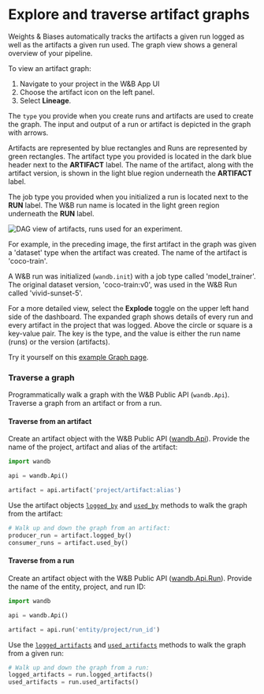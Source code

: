 # Explore and traverse artifact graphs

Weights & Biases automatically tracks the artifacts a given run logged as well as the artifacts a given run used. The graph view shows a general overview of your pipeline. 

To view an artifact graph:

1. Navigate to your project in the W&B App UI
2. Choose the artifact icon on the left panel.
3. Select **Lineage**.

The `type` you provide when you create runs and artifacts are used to create the graph. The input and output of a run or artifact is depicted in the graph with arrows.

Artifacts are represented by blue rectangles and Runs are represented by green rectangles. The artifact type you provided is located in the dark blue header next to the **ARTIFACT** label. The name of the artifact, along with the artifact version, is shown in the light blue region underneath the **ARTIFACT** label.

The job type you provided when you initialized a run is located next to the **RUN** label. The W&B run name is located in the light green region underneath the **RUN** label.

![DAG view of artifacts, runs used for an experiment.](/images/artifacts/dag_view_of_artifacts.png)

For example, in the preceding image, the first artifact in the graph was given a 'dataset' type when the artifact was created. The name of the artifact is 'coco-train'.

A W&B run was initialized (`wandb.init`) with a job type called 'model\_trainer'. The original dataset version, 'coco-train:v0', was used in the W&B Run called 'vivid-sunset-5'.

For a more detailed view, select the **Explode** toggle on the upper left hand side of the dashboard. The expanded graph shows details of every run and every artifact in the project that was logged. Above the circle or square is a key-value pair. The key is the type, and the value is either the run name (runs) or the version (artifacts).

Try it yourself on this [example Graph page](https://wandb.ai/shawn/detectron2-11/artifacts/dataset/furniture-small-val/v0/lineage).

### Traverse a graph

Programmatically walk a graph with the W&B Public API (`wandb.Api`). Traverse a graph from an artifact or from a run.

#### Traverse from an artifact

Create an artifact object with the W&B Public API ([wandb.Api](https://docs.wandb.ai/ref/python/public-api/api)). Provide the name of the project, artifact and alias of the artifact:

```python
import wandb

api = wandb.Api()

artifact = api.artifact('project/artifact:alias')
```

Use the artifact objects [`logged_by`](https://docs.wandb.ai/ref/python/public-api/artifact#logged\_by) and [`used_by`](https://docs.wandb.ai/ref/python/public-api/artifact#used\_by) methods to walk the graph from the artifact:

```python
# Walk up and down the graph from an artifact:
producer_run = artifact.logged_by()
consumer_runs = artifact.used_by()
```

#### Traverse from a run

Create an artifact object with the W&B Public API ([wandb.Api.Run](https://docs.wandb.ai/ref/python/public-api/run)). Provide the name of the entity, project, and run ID:

```python
import wandb

api = wandb.Api()

artifact = api.run('entity/project/run_id')
```

Use the [`logged_artifacts`](https://docs.wandb.ai/ref/python/public-api/run#logged\_artifacts) and [`used_artifacts`](https://docs.wandb.ai/ref/python/public-api/run#used\_artifacts) methods to walk the graph from a given run:

```python
# Walk up and down the graph from a run:
logged_artifacts = run.logged_artifacts()
used_artifacts = run.used_artifacts()
```

